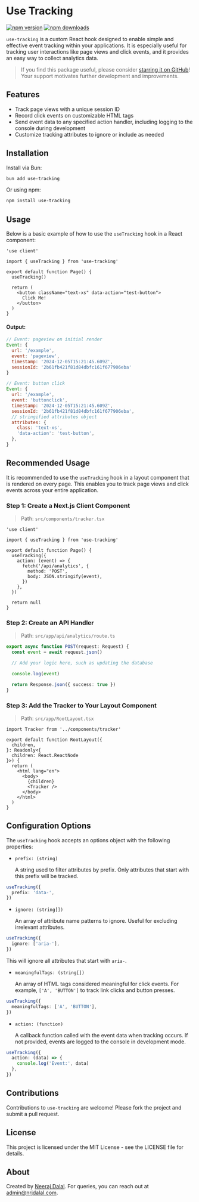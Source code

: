 # Use Tracking

[![npm version](https://img.shields.io/npm/v/use-tracking)](https://www.npmjs.com/package/use-tracking)
[![npm downloads](https://img.shields.io/npm/dm/use-tracking)](https://www.npmjs.com/package/use-tracking)

`use-tracking` is a custom React hook designed to enable simple and effective event tracking within your applications. It is especially useful for tracking user interactions like page views and click events, and it provides an easy way to collect analytics data.

> If you find this package useful, please consider [starring it on GitHub](https://rdt.li/use-tracking-hook)! Your support motivates further development and improvements.

## Features

- Track page views with a unique session ID
- Record click events on customizable HTML tags
- Send event data to any specified action handler, including logging to the console during development
- Customize tracking attributes to ignore or include as needed

## Installation

Install via Bun:

```bash
bun add use-tracking
```

Or using npm:

```bash
npm install use-tracking
```

## Usage

Below is a basic example of how to use the `useTracking` hook in a React component:

```tsx
'use client'

import { useTracking } from 'use-tracking'

export default function Page() {
  useTracking()

  return (
    <button className="text-xs" data-action="test-button">
      Click Me!
    </button>
  )
}
```

#### Output:

```js
// Event: pageview on initial render
Event: {
  url: '/example',
  event: 'pageview',
  timestamp: '2024-12-05T15:21:45.609Z',
  sessionId: '2b61fb421f81d84dbfc161f677906eba'
}

// Event: button click
Event: {
  url: '/example',
  event: 'buttonclick',
  timestamp: '2024-12-05T15:21:45.609Z',
  sessionId: '2b61fb421f81d84dbfc161f677906eba',
  // stringified attributes object
  attributes: {
    class: 'text-xs',
    'data-action': 'test-button',
  },
}
```

## Recommended Usage

It is recommended to use the `useTracking` hook in a layout component that is rendered on every page. This enables you to track page views and click events across your entire application.

### Step 1: Create a Next.js Client Component

> Path: `src/components/tracker.tsx`

```tsx
'use client'

import { useTracking } from 'use-tracking'

export default function Page() {
  useTracking({
    action: (event) => {
      fetch('/api/analytics', {
        method: 'POST',
        body: JSON.stringify(event),
      })
    },
  })

  return null
}
```

### Step 2: Create an API Handler

> Path: `src/app/api/analytics/route.ts`

```ts
export async function POST(request: Request) {
  const event = await request.json()

  // Add your logic here, such as updating the database

  console.log(event)

  return Response.json({ success: true })
}
```

### Step 3: Add the Tracker to Your Layout Component

> Path: `src/app/RootLayout.tsx`

```tsx
import Tracker from '../components/tracker'

export default function RootLayout({
  children,
}: Readonly<{
  children: React.ReactNode
}>) {
  return (
    <html lang="en">
      <body>
        {children}
        <Tracker />
      </body>
    </html>
  )
}
```

## Configuration Options

The `useTracking` hook accepts an options object with the following properties:

- `prefix: (string)`

  A string used to filter attributes by prefix. Only attributes that start with this prefix will be tracked.

```ts
useTracking({
  prefix: 'data-',
})
```

- `ignore: (string[])`

  An array of attribute name patterns to ignore. Useful for excluding irrelevant attributes.

```ts
useTracking({
  ignore: ['aria-'],
})
```

This will ignore all attributes that start with `aria-`.

- `meaningfulTags: (string[])`

  An array of HTML tags considered meaningful for click events. For example, `['A', 'BUTTON']` to track link clicks and button presses.

```ts
useTracking({
  meaningfulTags: ['A', 'BUTTON'],
})
```

- `action: (function)`

  A callback function called with the event data when tracking occurs. If not provided, events are logged to the console in development mode.

```ts
useTracking({
  action: (data) => {
    console.log('Event:', data)
  },
})
```

## Contributions

Contributions to `use-tracking` are welcome! Please fork the project and submit a pull request.

## License

This project is licensed under the MIT License - see the LICENSE file for details.

## About

Created by [Neeraj Dalal](https://nrjdalal.com). For queries, you can reach out at admin@nrjdalal.com.
